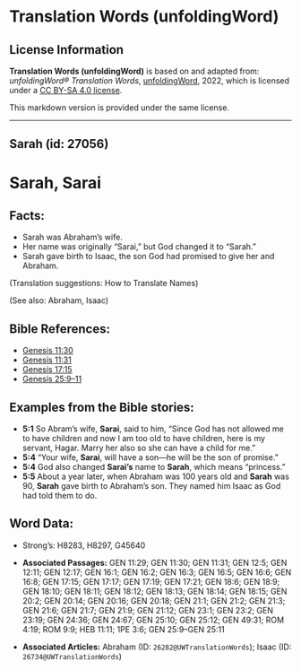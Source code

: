 # Translation Words (unfoldingWord)

## License Information

**Translation Words (unfoldingWord)** is based on and adapted from: _unfoldingWord® Translation Words_, [unfoldingWord](https://unfoldingword.org/utw), 2022, which is licensed under a [CC BY-SA 4.0 license](https://creativecommons.org/licenses/by-sa/4.0/legalcode.en).

This markdown version is provided under the same license.



--------------------------------

## Sarah (id: 27056)

Sarah, Sarai
============

Facts:
------

* Sarah was Abraham’s wife.
* Her name was originally “Sarai,” but God changed it to “Sarah.”
* Sarah gave birth to Isaac, the son God had promised to give her and Abraham.

(Translation suggestions: How to Translate Names)

(See also: Abraham, Isaac)

Bible References:
-----------------

* [Genesis 11:30](https://ref.ly/Gen11:30)
* [Genesis 11:31](https://ref.ly/Gen11:31)
* [Genesis 17:15](https://ref.ly/Gen17:15)
* [Genesis 25:9–11](https://ref.ly/Gen25:9-Gen25:11)

Examples from the Bible stories:
--------------------------------

* **5:1** So Abram’s wife, **Sarai**, said to him, “Since God has not allowed me to have children and now I am too old to have children, here is my servant, Hagar. Marry her also so she can have a child for me.”
* **5:4** “Your wife, **Sarai**, will have a son—he will be the son of promise.”
* **5:4** God also changed **Sarai’s** name to **Sarah**, which means “princess.”
* **5:5** About a year later, when Abraham was 100 years old and **Sarah** was 90, **Sarah** gave birth to Abraham’s son. They named him Isaac as God had told them to do.

Word Data:
----------

* Strong’s: H8283, H8297, G45640

* **Associated Passages:** GEN 11:29; GEN 11:30; GEN 11:31; GEN 12:5; GEN 12:11; GEN 12:17; GEN 16:1; GEN 16:2; GEN 16:3; GEN 16:5; GEN 16:6; GEN 16:8; GEN 17:15; GEN 17:17; GEN 17:19; GEN 17:21; GEN 18:6; GEN 18:9; GEN 18:10; GEN 18:11; GEN 18:12; GEN 18:13; GEN 18:14; GEN 18:15; GEN 20:2; GEN 20:14; GEN 20:16; GEN 20:18; GEN 21:1; GEN 21:2; GEN 21:3; GEN 21:6; GEN 21:7; GEN 21:9; GEN 21:12; GEN 23:1; GEN 23:2; GEN 23:19; GEN 24:36; GEN 24:67; GEN 25:10; GEN 25:12; GEN 49:31; ROM 4:19; ROM 9:9; HEB 11:11; 1PE 3:6; GEN 25:9–GEN 25:11
* **Associated Articles:** Abraham (ID: `26282@UWTranslationWords`); Isaac (ID: `26734@UWTranslationWords`)

